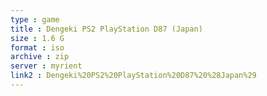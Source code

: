 ```yaml
---
type : game
title : Dengeki PS2 PlayStation D87 (Japan)
size : 1.6 G
format : iso
archive : zip
server : myrient
link2 : Dengeki%20PS2%20PlayStation%20D87%20%28Japan%29
---
```


